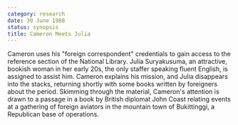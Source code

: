 ```yaml
---
category: research
date: 30 June 1988
status: synopsis
title: Cameron Meets Julia
---
```


Cameron uses his "foreign correspondent" credentials to gain
access to the reference section of the National Library. Julia
Suryakusuma, an attractive, bookish woman in her early 20s, the only
staffer speaking fluent English, is assigned to assist him. Cameron explains his mission,
and Julia disappears into the stacks, returning shortly with some books
written by foreigners about the period. Skimming through the material,
Cameron's attention is drawn to a passage in a book by British diplomat
John Coast relating events at a gathering of foreign aviators in the
mountain town of Bukittinggi, a Republican base of operations.
